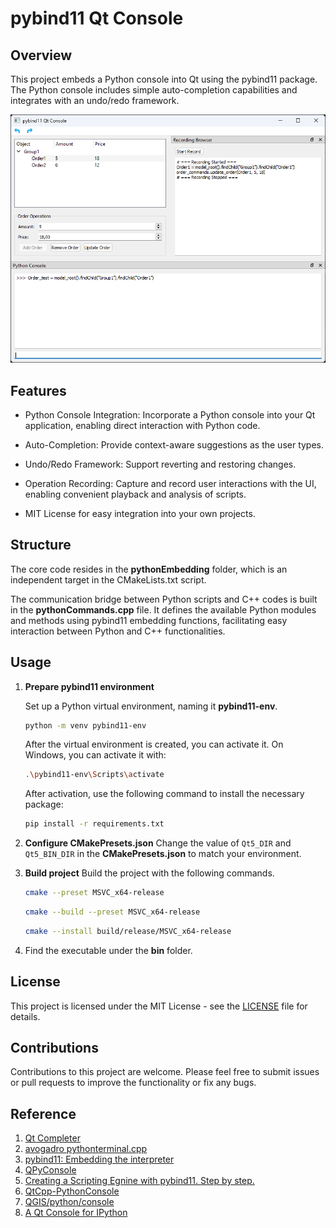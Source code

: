 # pybind11 Qt Console

## Overview

This project embeds a Python console into Qt using the pybind11 package. The Python console includes simple auto-completion capabilities and integrates with an undo/redo framework.

![](./asset/image.png)

## Features

* Python Console Integration: Incorporate a Python console into your Qt application, enabling direct interaction with Python code.

* Auto-Completion: Provide context-aware suggestions as the user types.

* Undo/Redo Framework: Support reverting and restoring changes.


* Operation Recording: Capture and record user interactions with the UI, enabling convenient playback and analysis of scripts.


* MIT License for easy integration into your own projects.

## Structure

The core code resides in the **pythonEmbedding** folder, which is an independent target in the CMakeLists.txt script.

The communication bridge between Python scripts and C++ codes is built in the **pythonCommands.cpp** file. It defines the available Python modules and methods using pybind11 embedding functions, facilitating easy interaction between Python and C++ functionalities.

## Usage
1. **Prepare pybind11 environment**

    Set up a Python virtual environment, naming it **pybind11-env**.
    ```bash
    python -m venv pybind11-env
    ```
    After the virtual environment is created, you can activate it. On Windows, you can activate it with:
    ```bash
    .\pybind11-env\Scripts\activate
    ```
    After activation, use the following command to install the necessary package:
    ```bash
    pip install -r requirements.txt
    ```

2. **Configure CMakePresets.json**
    Change the value of `Qt5_DIR` and `Qt5_BIN_DIR` in the **CMakePresets.json** to match your environment.

3. **Build project**
    Build the project with the following commands.
    ```bash
    cmake --preset MSVC_x64-release
    ```
    ```bash
    cmake --build --preset MSVC_x64-release
    ``` 

    ```bash
    cmake --install build/release/MSVC_x64-release
    ``` 
4. Find the executable under the **bin** folder.

## License
This project is licensed under the MIT License - see the [LICENSE](https://opensource.org/license/mit/) file for details.

## Contributions
Contributions to this project are welcome. Please feel free to submit issues or pull requests to improve the functionality or fix any bugs.

## Reference
1. [Qt Completer](https://doc.qt.io/qt-5/qtwidgets-tools-customcompleter-example.html)
1. [avogadro pythonterminal.cpp](https://github.com/cryos/avogadro/blob/master/libavogadro/src/extensions/pythonterminal.cpp)
1. [pybind11: Embedding the interpreter](https://pybind11.readthedocs.io/en/latest/advanced/embedding.html)
1. [QPyConsole](https://github.com/roozbehg/QPyConsole)
1. [Creating a Scripting Egnine with pybind11. Step by step.](https://github.com/aoloe/cpp-pybind11-playground)
1. [QtCpp-PythonConsole](https://github.com/kaiware0x/QtCpp-PythonConsole)
1. [QGIS/python/console](https://github.com/qgis/QGIS/tree/master/python/console)
1. [A Qt Console for IPython](https://ipython.org/ipython-doc/dev/interactive/qtconsole.html)
